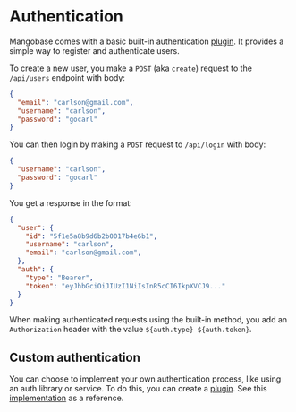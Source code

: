 # Authentication

Mangobase comes with a basic built-in authentication [plugin](/guide/plugins). It provides a simple way to register and authenticate users.

To create a new user, you make a `POST` (aka `create`) request to the `/api/users` endpoint with body:

```json
{
  "email": "carlson@gmail.com",
  "username": "carlson",
  "password": "gocarl"
}
```

You can then login by making a `POST` request to `/api/login` with body:

```json
{
  "username": "carlson",
  "password": "gocarl"
}
```

You get a response in the format:

```json
{
  "user": {
    "id": "5f1e5a8b9d6b2b0017b4e6b1",
    "username": "carlson",
    "email": "carlson@gmail.com",
  },
  "auth": {
    "type": "Bearer",
    "token": "eyJhbGciOiJIUzI1NiIsInR5cCI6IkpXVCJ9..."
  }
}
```

When making authenticated requests using the built-in method, you add an `Authorization` header with the value `${auth.type} ${auth.token}`.

## Custom authentication

You can choose to implement your own authentication process, like using an auth library or service. To do this, you can create a [plugin](/guide/plugins). See this [implementation](https://github.com/blackmann/mangobase/blob/de9281da1e840ed28acbf715f8417f29b3da56dc/base/src/authentication.ts#L115) as a reference.
